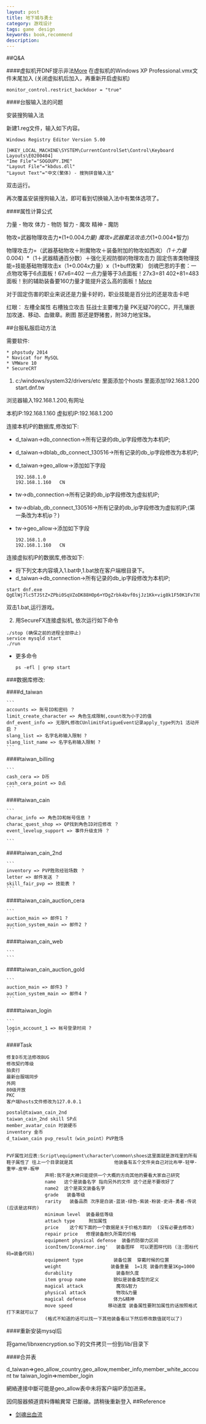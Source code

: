 ```yaml
---
layout: post
title: 地下城与勇士
category: 游戏设计
tags: game　design
keywords: book,recommend
description: 
---
```

##Q&A

####虚拟机开DNF提示非法[More](http://bbs.duowan.com/thread-38745920-1-1.html)
在虚拟机的Windows XP Professional.vmx文件末尾加入 (关闭虚拟机后加入，再重新开启虚拟机)

```
monitor_control.restrict_backdoor = "true"
```

####台服输入法的问题

安装搜狗输入法

新建1.reg文件，输入如下内容。

```
Windows Registry Editor Version 5.00

[HKEY_LOCAL_MACHINE\SYSTEM\CurrentControlSet\Control\Keyboard Layouts\E0200404]
"Ime File"="SOGOUPY.IME"
"Layout File"="kbdus.dll"
"Layout Text"="中文(繁体) - 搜狗拼音输入法"
```
双击运行。

再次覆盖安装搜狗输入法，即可看到切换输入法中有繁体选项了。

####属性计算公式

力量 - 物攻
体力 - 物防
智力 - 魔攻
精神 - 魔防

物攻=武器物理攻击力*(1+0.004*力量)
魔攻=武器魔法攻击力*(1+0.004*智力)

物理攻击力=（武器基础物攻＋附魔物攻＋装备附加的物攻如西岚）*（1＋力量*0.004）*（1＋武器精通百分数）＋强化无视防御的物理攻击力 
固定伤害类物理技能=技能基础物理攻击x（1+0.004x力量）x（1+buff效果）
剑魂巴恩的手套：一点物攻等于6点面板！67x6=402 一点力量等于3点面板！27x3=81 402+81=483面板！别的辅助装备要160力量才能提升这么高的面板！[More](http://zhidao.baidu.com/question/541673955.html)

对于固定伤害的职业来说还是力量卡好的，职业技能是百分比的还是攻击卡吧

红眼：
左槽全属性 右槽独立攻击
狂战士主要堆力量 
PK无疑70的CC，开孔镶嵌加攻速、移动、血徽章。刷图 那还是野猪套，附38力地宝珠。


##台服私服启动方法

需要软件:

```
* phpstudy 2014
* Navicat for MySQL
* VMWare 10
* SecureCRT
```


1. c:/windows/system32/drivers/etc 里面添加个hosts 里面添加192.168.1.200 start.dnf.tw


浏览器输入192.168.1.200,有网址


本机IP:192.168.1.160
虚拟机IP:192.168.1.200

连接本机IP的数据库,修改如下:

* d_taiwan->db_connection->所有记录的db_ip字段修改为本机IP;
* d_taiwan->dblab_db_connect_130516->所有记录的db_ip字段修改为本机IP;
* d_taiwan->geo_allow->添加如下字段

	```
	192.168.1.0
	192.168.1.160	CN
	```
	
* tw->db_connection->所有记录的db_ip字段修改为虚拟机IP;
* tw->dblab_db_connect_130516->所有记录的db_ip字段修改为虚拟机IP;(第一条改为本机ip？)
* tw->geo_allow->添加如下字段

	```
	192.168.1.0
	192.168.1.160	CN
	```

连接虚拟机IP的数据库,修改如下:

* 将下列文本内容填入1.bat中,1.bat放在客户端根目录下。
* d_taiwan->db_connection->所有记录的db_ip字段修改为本机IP;


```
start dnf.exe QgElWj7lc5TJStZ+ZPbi0SqVZoDK88HOp6+YDgZrbk4bvf0sjJz1Kk+vig8k1F50K1Fv7X0JMy0x9LGjRJWGI5tOaGhqG12k4vbM0u1e1PpVwpcdf3MDflweqZ8T5T2MDidCwlXyPZaibmqCULHIM7axiMNdAtuwUhsoxaveRpWAjm0BzJyWBmin4IzV98INhdqQfHmIozN18QpbBotmV+4tBK+TQ1c+0TAVjxSObMoygSLiJAZQdTiLW8EZPGwZOKcJ8i+URSBvpNmZ4ntpfo5+i0hfaCz71rixirs65p5f4ySQWSin1pjKcSHGYYTHgRUvqDypgj6hNmoJkKWtvw==
```

双击1.bat,运行游戏。

2. 用SecureFX连接虚拟机, 依次运行如下命令

```
./stop (确保之前的进程全部停止)
service mysqld start
./run
```

 * 更多命令

	```
	ps -efl | grep start
	```

###数据库修改:

####d_taiwan

	```
	accounts => 账号ID和密码 ？
	limit_create_character => 角色生成限制,count改为小于2的值
	dnf_event_info => 无限PL修改CUnlimitFatigueEvent记录apply_type列为1 活动开启 ?
	slang_list => 名字名称输入限制 ?
	slang_list_name => 名字名称输入限制 ?
	```
####taiwan_billing

	```
	cash_cera => D币
	cash_cera_point => D点
	```
####taiwan_cain

	```
	charac_info => 角色ID和帐号信息 ?
	charac_quest_shop => QP找到角色ID对应修改 ？
	event_levelup_support => 事件升级支持 ？
	
	```

####taiwan_cain_2nd

	```
	inventory => PVP胜败经验场数 ？
	letter => 邮件发送 ？
	skill_fair_pvp => 技能表 ?
	```
####taiwan_cain_auction_cera

	```
	auction_main => 邮件1 ?
	auction_system_main => 邮件2 ?
	```
####taiwan_cain_web

	```
	```

####taiwan_cain_auction_gold

	```
	auction_main => 邮件3 ?
	auction_system_main => 邮件4 ?
	```
####taiwan_login

	```
	login_account_1 => 帐号登录时间 ?
	```

####Task
```
修复D币无法修改BUG
修改契约等级
拍卖行
最新台服端同步
外网
80级开放
PKC
客户端hosts文件修改为127.0.0.1

postal@taiwan_cain_2nd
taiwan_cain_2nd skill SP点
member_avatar_coin 时装硬币
inventory 金币
d_taiwan_cain pvp_result（win_point）PVP胜场


PVF属性对应表:Script\equipment\character\common\shoes这里面就是游戏里的所有鞋子属性了 往上一个目录就是其               他装备有五个文件夹自己对比布甲-轻甲-重甲-皮甲-板甲              声明:我不是大神只能提供一个大概的方向其他的要看大家自己研究              name   这个是装备名字 指向另外的文件 这个还是不要改好了              name2  这个是英文装备名字              grade   装备等级              rarity   装备品质 次序是白装-蓝装-绿色-紫装-粉装-史诗-勇者-传说 (应该是这样的)              minimum level  装备最低等级              attach type     附加属性              price    这个和下面的一个数据是关于价格方面的  (没有必要去修改)              repair price   修理装备耐久所需的价格              equipment physical defense  装备的防御力区间              iconItem/IconArmor.img'   装备图样  可以更图样代码 (注:图标代码=装备代码)              equipment type           装备位置  穿戴时候的位置              weight                  装备重量  1=1克 装备的重量1Kg=1000              durability                装备耐久度              item group name          貌似是装备类型的定义              magical attack            魔攻&智力              physical attack           物攻&力量              magical defense          体力&精神              move speed             移动速度 装备属性要附加属性的话按照格式打下来就可以了              (格式不知道的话可以找一下其他装备看以下然后修改数值就可以了)
```


####重新安装mysql后

将game/libnxencryption.so下的文件拷贝一份到/lib/目录下


####合并表

d_taiwan=>geo_allow_country,geo_allow,member_info,member_white_account
tw
taiwan_login=>member_login

網絡連接中斷可能是geo_allow表中未将客户端IP添加进来。

因伺服器頻道資料傳輸異常 已斷線。請稍後重新登入
##Reference

* [剑魂出血流](http://tieba.baidu.com/p/2157305764?see_lz=1)
